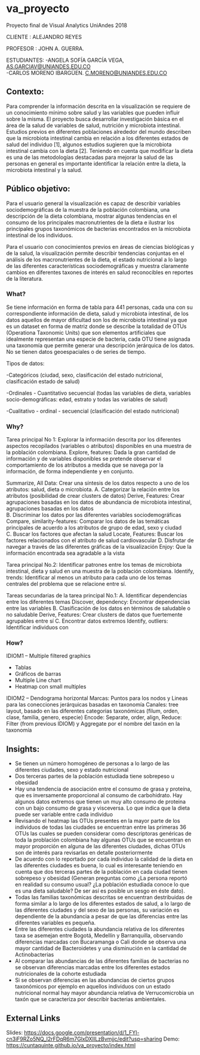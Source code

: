 # va_proyecto
Proyecto final de Visual Analytics UniAndes 2018

CLIENTE : ALEJANDRO REYES

PROFESOR : JOHN A. GUERRA.

ESTUDIANTES:
-ANGELA SOFÍA GARCÍA VEGA, AS.GARCIAV@UNIANDES.EDU.CO  
-CARLOS MORENO IBARGÜEN.      C.MORENO@UNIANDES.EDU.CO

## Contexto:
 
Para comprender la información descrita en la visualización se requiere de un conocimiento mínimo sobre salud y las variables que pueden influir sobre la misma. El proyecto busca desarrollar investigación básica en el área de la salud de variables de salud, nutrición y microbiota intestinal. Estudios previos en diferentes poblaciones alrededor del mundo describen que la microbiota intestinal cambia en relación a los diferentes estados de salud del individuo [1], algunos estudios sugieren que la microbiota intestinal cambia con la dieta [2]. Teniendo en cuenta que modificar la dieta es una de las metodologías destacadas para mejorar la salud de las personas en general es importante identificar la relación entre la dieta, la microbiota intestinal y la salud.
 
## Público objetivo:
 
Para el usuario general la visualización es capaz de describir variables sociodemográficas de la muestra de la población colombiana, una descripción de la dieta colombiana, mostrar algunas tendencias en el consumo de los principales macronutrientes de la dieta e ilustrar los principales grupos taxonómicos de bacterias encontrados en la microbiota intestinal de los individuos.
 
Para el usuario con conocimientos previos en áreas de ciencias biológicas y de la salud, la visualización permite describir tendencias conjuntas en el análisis de los macronutrientes de la dieta, el estado nutricional a lo largo de las diferentes características sociodemográficas y muestra claramente cambios en diferentes taxones de interés en salud reconocibles en reportes de la literatura.
 
### What?
Se tiene información en forma de tabla para 441 personas, cada una con su correspondiente información de dieta, salud y microbiota intestinal, de los datos aquellos de mayor dificultad son los de microbiota intestinal ya que es un dataset en forma de matriz donde se describe la totalidad de OTUs (Operationa Taxonomic Units) que son elementos artificiales que idealmente representan una especie de bacteria, cada OTU tiene asignada una taxonomía que permite generar una descripción jerárquica de los datos. No se tienen datos geoespaciales o de series de tiempo.
 
Tipos de datos:

-Categóricos (ciudad, sexo, clasificación del estado nutricional, clasificación estado de salud)

-Ordinales - Cuantitativo secuencial (todas las variables de dieta, variables socio-demográficas: edad, estrato y todas las variables de salud)

-Cualitativo - ordinal - secuencial (clasificación del estado nutricional)
 
### Why?
 
Tarea principal No 1: Explorar la información descrita por los diferentes aspectos recopilados (variables o atributos) disponibles en una muestra de la población colombiana.
            Explore, features:     Dada la gran cantidad de información y de variables disponibles se             pretende observar el comportamiento de los atributos a medida que se    navega por la información, de forma independiente y en conjunto.                     

Summarize, All Data: Crear una síntesis de los datos respecto a uno de los atributos: salud, dieta o microbiota.
A. Categorizar la relación entre los atributos (posibilidad de crear clusters de datos)
            Derive, Features:      Crear agrupaciones basadas en los datos de abundancia de microbiota             intestinal, agrupaciones basadas en los datos          
B. Discriminar los datos por las diferentes variables sociodemográficas
            Compare,       similarity-features:   Comparar los datos de las temáticas principales de acuerdo a los       atributos de grupo de edad, sexo y ciudad  
C. Buscar los factores que afectan la salud
            Locate, Features:     Buscar los factores relacionados con el atributo de salud   cardiovascular
D. Disfrutar de navegar a través de las diferentes gráficas de la visualización
            Enjoy:             Que la información encontrada sea agradable a la vista
 
 
Tarea principal No.2: Identificar patrones entre los temas de microbiota intestinal, dieta y salud en una muestra de la población colombiana. 
Identify, trends: Identificar al menos un atributo para cada uno de los temas centrales del problema que se relacione entre sí.

Tareas secundarias de la tarea principal No.1:
A. Identificar dependencias entre los diferentes temas
            Discover,       dependency: Encontrar        dependencias entre las variables
B. Clasificación de los datos en términos de saludable o no saludable
            Derive, Features:      Crear clusters de datos que fuertemente agrupables entre sí
C. Encontrar datos extremos
            Identify, outliers:      Identificar individuos con
 
 
### How?
 
IDIOM1 – Multiple filtered graphics
- Tablas
- Gráficos de barras
- Multiple Line chart
- Heatmap con small multiples
 
IDIOM2 – Dendograma horizontal
Marcas: Puntos para los nodos y Lineas para las conecciones jerárquicas basadas en taxonomía
Canales: tree layout, basado en las diferentes categorias taxonómicas (filum, orden, clase, familia, genero, especie)
Encode: Separate, order, align,
Reduce: Filter (from previous IDIOM) y Aggregate por el nombre del taxón en la taxonomía
 
## Insights:
- Se tienen un número homogéneo de personas a lo largo de las diferentes ciudades, sexo y estado nutricional
- Dos terceras partes de la población estudiada tiene sobrepeso u obesidad
- Hay una tendencia de asociación entre el consumo de grasa y proteína, que es inversamente proporcional al consumo de carbohidrato. Hay algunos datos extremos que tienen un muy alto consumo de proteina con un bajo consumo de grasa y visceversa. Lo que indica que la dieta puede ser variable entre cada individuo
- Revisando el heatmap las OTUs presentes en la mayor parte de los individuos de todas las ciudades se encuentran entre las primeras 36 OTUs las cuales se pueden considerar como descriptoras genéricas de toda la problación colombiana hay algunas OTUs que se encuentran en mayor proporción en alguna de las diferentes ciudades, dichas OTUs son de interés para revisarlas en detalle posteriormente
- De acuerdo con lo reportado por cada individuo la calidad de la dieta en las diferentes ciudades es buena, lo cual es interesante teniendo en cuenta que dos terceras partes de la población en cada ciudad tienen sobrepeso y obesidad (Generan preguntas como ¿La persona reportó en realidad su consumo usual? ¿La población estudiada conoce lo que es una dieta saludable? De ser así es posible un sesgo en éste dato).
- Todas las familias taxonómicas descritas se encuentran destribuidas de forma similar a lo largo de los diferentes estados de salud, a lo largo de las diferentes ciudades y del sexo de las personas, su variación es dependiente de la abundancia a pesar de que las diferencias entre las diferentes variables es pequeña.
- Entre las diferentes ciudades la abundancia relativa de los diferentes taxa se asemejan entre Bogotá, Medellín y Barranquilla, observando diferencias marcadas con Bucaramanga o Cali donde se observa una mayor cantidad de Bacteroidetes y una disminución en la cantidad de Actinobacterias
- Al comparar las abundancias de las diferentes familias de bacterias no se observan diferencias marcadas entre los diferentes estados nutricionales de la cohorte estudiada
- Si se observan diferencias en las abundancias de ciertos grupos taxonómicos por ejemplo en aquellos individuos con un estado nutricional normal hay mayor abundancia relativa de Verrucomicrobia un taxón que se caracteriza por describir bacterias ambientales.

## External Links
Slides: https://docs.google.com/presentation/d/1_FYl-cn3iF9RZo5NQ_I2rFDqR6m7GlxDXIILzBvmjjc/edit?usp=sharing
Demo: https://cuntaquinte.github.io/va_proyecto/index.html
 
